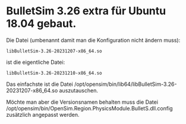 # BulletSim 3.26 extra für Ubuntu 18.04 gebaut.
Die Datei (umbenannt damit man die Konfiguration nicht ändern muss):

    libBulletSim-3.26-20231207-x86_64.so

ist die eigentliche Datei:

    libBulletSim-3.26-20231210-x86_64.so

Das einfachste ist die Datei /opt/opensim/bin/lib64/libBulletSim-3.26-20231207-x86_64.so auszutauschen.

Möchte man aber die Versionsnamen behalten muss die Datei /opt/opensim/bin/OpenSim.Region.PhysicsModule.BulletS.dll.config zusätzlich angepasst werden.
